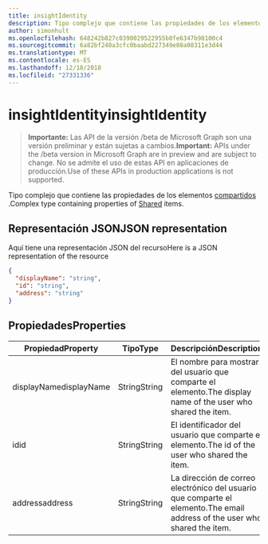 ```yaml
---
title: insightIdentity
description: Tipo complejo que contiene las propiedades de los elementos compartidos.
author: simonhult
ms.openlocfilehash: 648242b827c0390029522955b0fe6347b98100c4
ms.sourcegitcommit: 6a82bf240a3cfc0baabd227349e08a08311e3d44
ms.translationtype: MT
ms.contentlocale: es-ES
ms.lasthandoff: 12/18/2018
ms.locfileid: "27331336"
---
```

# <a name="insightidentity"></a><span data-ttu-id="d81bd-103">insightIdentity</span><span class="sxs-lookup"><span data-stu-id="d81bd-103">insightIdentity</span></span>

> <span data-ttu-id="d81bd-104">**Importante:** Las API de la versión /beta de Microsoft Graph son una versión preliminar y están sujetas a cambios.</span><span class="sxs-lookup"><span data-stu-id="d81bd-104">**Important:** APIs under the /beta version in Microsoft Graph are in preview and are subject to change.</span></span> <span data-ttu-id="d81bd-105">No se admite el uso de estas API en aplicaciones de producción.</span><span class="sxs-lookup"><span data-stu-id="d81bd-105">Use of these APIs in production applications is not supported.</span></span>

<span data-ttu-id="d81bd-106">Tipo complejo que contiene las propiedades de los elementos [compartidos](insights-shared.md) .</span><span class="sxs-lookup"><span data-stu-id="d81bd-106">Complex type containing properties of [Shared](insights-shared.md) items.</span></span> 

## <a name="json-representation"></a><span data-ttu-id="d81bd-107">Representación JSON</span><span class="sxs-lookup"><span data-stu-id="d81bd-107">JSON representation</span></span>
<span data-ttu-id="d81bd-108">Aquí tiene una representación JSON del recurso</span><span class="sxs-lookup"><span data-stu-id="d81bd-108">Here is a JSON representation of the resource</span></span>

```json
{
  "displayName": "string",
  "id": "string",
  "address": "string"
}
```

## <a name="properties"></a><span data-ttu-id="d81bd-109">Propiedades</span><span class="sxs-lookup"><span data-stu-id="d81bd-109">Properties</span></span>

| <span data-ttu-id="d81bd-110">Propiedad</span><span class="sxs-lookup"><span data-stu-id="d81bd-110">Property</span></span>              | <span data-ttu-id="d81bd-111">Tipo</span><span class="sxs-lookup"><span data-stu-id="d81bd-111">Type</span></span>          | <span data-ttu-id="d81bd-112">Descripción</span><span class="sxs-lookup"><span data-stu-id="d81bd-112">Description</span></span>  |
| -------------         |-----------    | -------------|
| <span data-ttu-id="d81bd-113">displayName</span><span class="sxs-lookup"><span data-stu-id="d81bd-113">displayName</span></span>       | <span data-ttu-id="d81bd-114">String</span><span class="sxs-lookup"><span data-stu-id="d81bd-114">String</span></span>          | <span data-ttu-id="d81bd-115">El nombre para mostrar del usuario que comparte el elemento.</span><span class="sxs-lookup"><span data-stu-id="d81bd-115">The display name of the user who shared the item.</span></span> |
| <span data-ttu-id="d81bd-116">id</span><span class="sxs-lookup"><span data-stu-id="d81bd-116">id</span></span>              | <span data-ttu-id="d81bd-117">String</span><span class="sxs-lookup"><span data-stu-id="d81bd-117">String</span></span>        | <span data-ttu-id="d81bd-118">El identificador del usuario que comparte el elemento.</span><span class="sxs-lookup"><span data-stu-id="d81bd-118">The id of the user who shared the item.</span></span>     |
| <span data-ttu-id="d81bd-119">address</span><span class="sxs-lookup"><span data-stu-id="d81bd-119">address</span></span>             | <span data-ttu-id="d81bd-120">String</span><span class="sxs-lookup"><span data-stu-id="d81bd-120">String</span></span>      | <span data-ttu-id="d81bd-121">La dirección de correo electrónico del usuario que comparte el elemento.</span><span class="sxs-lookup"><span data-stu-id="d81bd-121">The email address of the user who shared the item.</span></span>  |